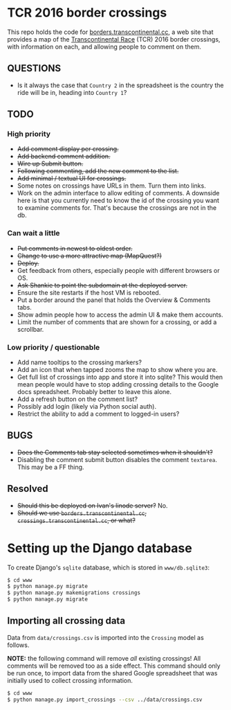# TCR 2016 border crossings

This repo holds the code for
[borders.transcontinental.cc](http://borders.transcontinental.cc), a web
site that provides a map of the
[Transcontinental Race](http://www.transcontinental.cc/) (TCR) 2016 border
crossings, with information on each, and allowing people to comment on
them.

## QUESTIONS

* Is it always the case that `Country 2` in the spreadsheet is the country
  the ride will be in, heading into `Country 1`?

## TODO

### High priority

* <s>Add comment display per crossing.</s>
* <s>Add backend comment addition.</s>
* <s>Wire up Submit button.</s>
* <s>Following commenting, add the new comment to the list.</s>
* <s>Add minimal / textual UI for crossings.</s>
* Some notes on crossings have URLs in them. Turn them into links.
* Work on the admin interface to allow editing of comments. A downside here
  is that you currently need to know the id of the crossing you want to
  examine comments for. That's because the crossings are not in the db.

### Can wait a little

* <s>Put comments in newest to oldest order.</s>
* <s>Change to use a more attractive map (MapQuest?)</s>
* <s>Deploy.</s>
* Get feedback from others, especially people with different browsers or OS.
* <s>Ask Shankie to point the subdomain at the deployed server.</s>
* Ensure the site restarts if the host VM is rebooted.
* Put a border around the panel that holds the Overview & Comments tabs.
* Show admin people how to access the admin UI & make them accounts.
* Limit the number of comments that are shown for a crossing, or add a scrollbar.

### Low priority / questionable

* Add name tooltips to the crossing markers?
* Add an icon that when tapped zooms the map to show where you are.
* Get full list of crossings into app and store it into sqlite? This would
  then mean people would have to stop adding crossing details to the Google
  docs spreadsheet. Probably better to leave this alone.
* Add a refresh button on the comment list?
* Possibly add login (likely via Python social auth).
* Restrict the ability to add a comment to logged-in users?

## BUGS

* <s>Does the Comments tab stay selected sometimes when it shouldn't?</s>
* Disabling the comment submit button disables the comment `textarea`. This may be a FF thing.

## Resolved

* <s>Should this be deployed on Ivan's linode server?</s> No.
* <s>Should we use `borders.transcontinental.cc`,
  `crossings.transcontinental.cc`, or what?</s>

# Setting up the Django database

To create Django's `sqlite` database, which is stored in `www/db.sqlite3`:

```sh
$ cd www
$ python manage.py migrate
$ python manage.py makemigrations crossings
$ python manage.py migrate
```

## Importing all crossing data

Data from `data/crossings.csv` is imported into the `Crossing` model as
follows.

**NOTE:** the following command will remove *all* existing crossings!
All comments will be removed too as a side effect. This command should only
be run once, to import data from the shared Google spreadsheet that was
initially used to collect crossing information.

```sh
$ cd www
$ python manage.py import_crossings --csv ../data/crossings.csv
```
